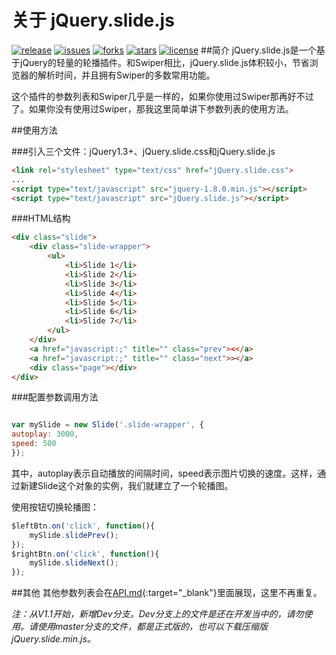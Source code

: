 # 关于 jQuery.slide.js
[![release](https://img.shields.io/badge/release-v1.4-orange.svg)](https://github.com/linzb93/jQuery.slide.js/releases) [![issues](https://img.shields.io/github/issues/linzb93/jQuery.slide.js.svg)](https://github.com/linzb93/jQuery.slide.js/issues) [![forks](https://img.shields.io/github/forks/linzb93/jQuery.slide.js.svg)](https://github.com/linzb93/jQuery.slide.js/network) [![stars](https://img.shields.io/github/stars/linzb93/jQuery.slide.js.svg)](https://github.com/linzb93/jQuery.slide.js/stargazers) [![license](https://img.shields.io/badge/license-MIT-blue.svg)](https://github.com/linzb93/jQuery.slide.js/blob/master/LICENSE)
##简介
jQuery.slide.js是一个基于jQuery的轻量的轮播插件。和Swiper相比，jQuery.slide.js体积较小，节省浏览器的解析时间，并且拥有Swiper的多数常用功能。

这个插件的参数列表和Swiper几乎是一样的，如果你使用过Swiper那再好不过了。如果你没有使用过Swiper，那我这里简单讲下参数列表的使用方法。

##使用方法

###引入三个文件：jQuery1.3+、jQuery.slide.css和jQuery.slide.js
```html
<link rel="stylesheet" type="text/css" href="jQuery.slide.css">
...
<script type="text/javascript" src="jquery-1.8.0.min.js"></script>
<script type="text/javascript" src="jQuery.slide.js"></script>
```

###HTML结构
```html
<div class="slide">
	<div class="slide-wrapper">
		<ul>
			<li>Slide 1</li>
			<li>Slide 2</li>
			<li>Slide 3</li>
			<li>Slide 4</li>
			<li>Slide 5</li>
			<li>Slide 6</li>
			<li>Slide 7</li>
		</ul>
	</div>
	<a href="javascript:;" title="" class="prev"><</a>
	<a href="javascript:;" title="" class="next">></a>
	<div class="page"></div>
</div>
```

###配置参数调用方法
```javascript

var mySlide = new Slide('.slide-wrapper', {
autoplay: 3000,
speed: 500
});

```
其中，autoplay表示自动播放的间隔时间，speed表示图片切换的速度。这样，通过新建Slide这个对象的实例，我们就建立了一个轮播图。

使用按钮切换轮播图：
```javascript
$leftBtn.on('click', function(){
	mySlide.slidePrev();
});
$rightBtn.on('click', function(){
	mySlide.slideNext();
});
```
##其他
其他参数列表会在[API.md](https://github.com/linzb93/slide/blob/master/API.md){:target="_blank"}里面展现，这里不再重复。

_注：从V1.1开始，新增Dev分支。Dev分支上的文件是还在开发当中的，请勿使用。请使用master分支的文件，都是正式版的，也可以下载压缩版jQuery.slide.min.js。_